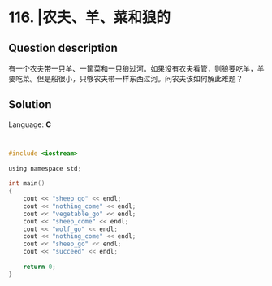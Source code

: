 # 116. |农夫、羊、菜和狼的

## Question description


有一个农夫带一只羊、一筐菜和一只狼过河。如果没有农夫看管，则狼要吃羊，羊要吃菜。但是船很小，只够农夫带一样东西过河。问农夫该如何解此难题？


## Solution

Language: **C**

```C


#include <iostream>
 
using namespace std;
 
int main()
{
    cout << "sheep_go" << endl;
    cout << "nothing_come" << endl;
    cout << "vegetable_go" << endl;
    cout << "sheep_come" << endl;
    cout << "wolf_go" << endl;
    cout << "nothing_come" << endl;
    cout << "sheep_go" << endl;
    cout << "succeed" << endl;
 
    return 0;
}
```


